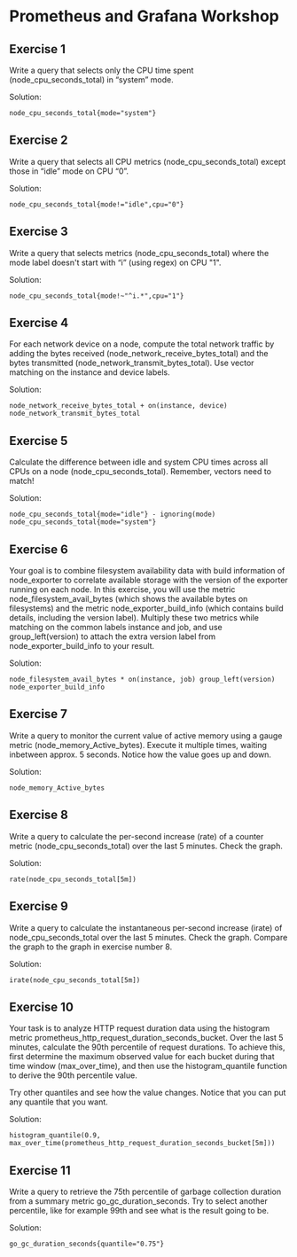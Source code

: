 # Prometheus and Grafana Workshop

## Exercise 1
Write a query that selects only the CPU time spent (node_cpu_seconds_total) in “system” mode.

Solution:
```
node_cpu_seconds_total{mode="system"}
```

## Exercise 2
Write a query that selects all CPU metrics (node_cpu_seconds_total) except those in “idle” mode on CPU “0”.

Solution:
```
node_cpu_seconds_total{mode!="idle",cpu="0"}
```

## Exercise 3
Write a query that selects metrics (node_cpu_seconds_total) where the mode label doesn't start with “i” (using regex) on CPU "1".

Solution:
```
node_cpu_seconds_total{mode!~"^i.*",cpu="1"}
```

## Exercise 4
For each network device on a node, compute the total network traffic by adding the bytes received (node_network_receive_bytes_total) and the bytes transmitted (node_network_transmit_bytes_total). Use vector matching on the instance and device labels.

Solution:
```
node_network_receive_bytes_total + on(instance, device) node_network_transmit_bytes_total
```

## Exercise 5
Calculate the difference between idle and system CPU times across all CPUs on a node (node_cpu_seconds_total). Remember, vectors need to match!

Solution:
```
node_cpu_seconds_total{mode="idle"} - ignoring(mode) node_cpu_seconds_total{mode="system"}
```

## Exercise 6
Your goal is to combine filesystem availability data with build information of node_exporter to correlate available storage with the version of the exporter running on each node. In this exercise, you will use the metric node_filesystem_avail_bytes (which shows the available bytes on filesystems) and the metric node_exporter_build_info (which contains build details, including the version label). Multiply these two metrics while matching on the common labels instance and job, and use group_left(version) to attach the extra version label from node_exporter_build_info to your result.

Solution:
```
node_filesystem_avail_bytes * on(instance, job) group_left(version) node_exporter_build_info
```

## Exercise 7
Write a query to monitor the current value of active memory using a gauge metric (node_memory_Active_bytes). Execute it multiple times, waiting inbetween approx. 5 seconds. Notice how the value goes up and down.

Solution:
```
node_memory_Active_bytes
```

## Exercise 8
Write a query to calculate the per-second increase (rate) of a counter metric (node_cpu_seconds_total) over the last 5 minutes.
Check the graph.

Solution:
```
rate(node_cpu_seconds_total[5m])
```

## Exercise 9
Write a query to calculate the instantaneous per-second increase (irate) of node_cpu_seconds_total over the last 5 minutes.
Check the graph. Compare the graph to the graph in exercise number 8.

Solution:
```
irate(node_cpu_seconds_total[5m])
```

## Exercise 10
Your task is to analyze HTTP request duration data using the histogram metric prometheus_http_request_duration_seconds_bucket. Over the last 5 minutes, calculate the 90th percentile of request durations. To achieve this, first determine the maximum observed value for each bucket during that time window (max_over_time), and then use the histogram_quantile function to derive the 90th percentile value.

Try other quantiles and see how the value changes. Notice that you can put any quantile that you want.

Solution:
```
histogram_quantile(0.9, max_over_time(prometheus_http_request_duration_seconds_bucket[5m]))
```


## Exercise 11
Write a query to retrieve the 75th percentile of garbage collection duration from a summary metric go_gc_duration_seconds.
Try to select another percentile, like for example 99th and see what is the result going to be.

Solution:
```
go_gc_duration_seconds{quantile="0.75"}
```
